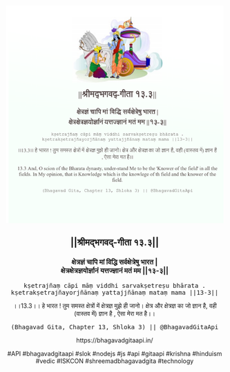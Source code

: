 <img src="../../asset/BG_13_3.png"/>
<center><h2>||श्रीमद्‍भगवद्‍-गीता १३.३||</h2>
<h3>क्षेत्रज्ञं चापि मां विद्धि सर्वक्षेत्रेषु भारत |<br/>क्षेत्रक्षेत्रज्ञयोर्ज्ञानं यत्तज्ज्ञानं मतं मम ||१३-३||</h3>
<pre>kṣetrajñaṃ cāpi māṃ viddhi sarvakṣetreṣu bhārata .<br/>kṣetrakṣetrajñayorjñānaṃ yattajjñānaṃ mataṃ mama ||13-3||</pre>
<p>।।13.3।। हे भारत ! तुम समस्त क्षेत्रों में क्षेत्रज्ञ मुझे ही जानो। क्षेत्र और क्षेत्रज्ञ का जो ज्ञान है, वही (वास्तव में) ज्ञान है , ऐसा मेरा मत है।।</p>
<pre>(Bhagavad Gita, Chapter 13, Shloka 3) || @BhagavadGitaApi</pre><p>https://bhagavadgitaapi.in/</p><p>#API #bhagavadgitaapi #slok #nodejs #js #api #gitaapi #krishna #hinduism #vedic #ISKCON #shreemadbhagavadgita #technology</p></center>